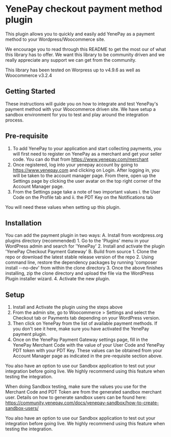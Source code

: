 # YenePay checkout payment method plugin

This plugin allows you to quickly and easily add YenePay as a payment method to your Wordpress/Woocommerce site.

We encourage you to read through this README to get the most our of what this library has to offer. We want this library to be community driven and we really appreciate any support we can get from the community.

This library has been tested on Worpress up to v4.9.6 as well as Woocommerce v3.2.4

## Getting Started

These instructions will guide you on how to integrate and test YenePay's payment method with your Woocommerce driven site. We have setup a sandbox environment for you to test and play around the integration process.

## Pre-requisite

1. To add YenePay to your application and start collecting payments, you will first need to register on YenePay as a merchant and get your seller code. You can do that from https://www.yenepay.com/merchant
2. Once registered, log into your yenepay account by going to https://www.yenepay.com and clicking on Login. After logging in, you will be taken to the account manager page. From there, open up the Settings page by clicking the user avatar on the top right corner of the Account Manager page.
3. From the Settings page take a note of two important values
    i. the User Code on the Profile tab and 
    ii. the PDT Key on the Notifications tab

You will need these values when setting up this plugin.

## Installation

You can add the payment plugin in two ways:
A. Install from wordpress.org plugins directory (recommended)
    1. Go to the \'Plugins\' menu in your WordPress admin and search for 'YenePay'
    2. Install and activate the plugin \'YenePay Checkout Payment Gateway\'
B. Build from source
    1. Clone the repo or download the latest stable release version of the repo
    2. Using command line, restore the dependency packages by running \'composer install --no-dev\' from within the clone directory
    3. Once the above finishes installing, zip the clone directory and upload the file via the WordPress Plugin installer wizard.
    4. Activate the new plugin.

## Setup

1. Install and Activate the plugin using the steps above
2. From the admin site, go to Woocommerce > Settings and select the Checkout tab or Payments tab depending on your WordPress version. 
3. Then click on YenePay from the list of available payment methods. If you don't see it here, make sure you have activated the YenePay payment plugin.
4. Once on the YenePay Payment Gateway settings page, fill in the YenePay Merchant Code with the value of your User Code and YenePay PDT token with your PDT Key. These values can be obtained from your Account Manager page as indicated in the pre-requisite section above.

You also have an option to use our Sandbox application to test out your integration before going live. We highly recommend using this feature when testing the integration. 

When doing Sandbox testing, make sure the values you use for the Merchant Code and PDT Token are from the generated sandbox merchant user. Details on how to generate sandbox users can be found here: https://community.yenepay.com/docs/yenepay-sandbox/how-to-create-sandbox-users/

You also have an option to use our Sandbox application to test out your integration before going live. We highly recommend using this feature when testing the integration.